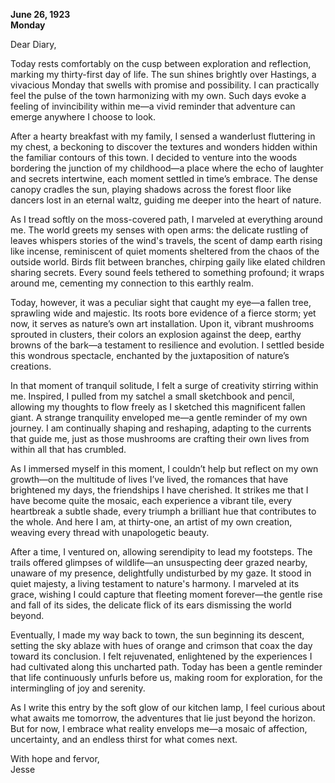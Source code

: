 
**June 26, 1923**  
**Monday**

Dear Diary,

Today rests comfortably on the cusp between exploration and reflection, marking my thirty-first day of life. The sun shines brightly over Hastings, a vivacious Monday that swells with promise and possibility. I can practically feel the pulse of the town harmonizing with my own. Such days evoke a feeling of invincibility within me—a vivid reminder that adventure can emerge anywhere I choose to look.

After a hearty breakfast with my family, I sensed a wanderlust fluttering in my chest, a beckoning to discover the textures and wonders hidden within the familiar contours of this town. I decided to venture into the woods bordering the junction of my childhood—a place where the echo of laughter and secrets intertwine, each moment settled in time’s embrace. The dense canopy cradles the sun, playing shadows across the forest floor like dancers lost in an eternal waltz, guiding me deeper into the heart of nature.

As I tread softly on the moss-covered path, I marveled at everything around me. The world greets my senses with open arms: the delicate rustling of leaves whispers stories of the wind's travels, the scent of damp earth rising like incense, reminiscent of quiet moments sheltered from the chaos of the outside world. Birds flit between branches, chirping gaily like elated children sharing secrets. Every sound feels tethered to something profound; it wraps around me, cementing my connection to this earthly realm.

Today, however, it was a peculiar sight that caught my eye—a fallen tree, sprawling wide and majestic. Its roots bore evidence of a fierce storm; yet now, it serves as nature’s own art installation. Upon it, vibrant mushrooms sprouted in clusters, their colors an explosion against the deep, earthy browns of the bark—a testament to resilience and evolution. I settled beside this wondrous spectacle, enchanted by the juxtaposition of nature’s creations.

In that moment of tranquil solitude, I felt a surge of creativity stirring within me. Inspired, I pulled from my satchel a small sketchbook and pencil, allowing my thoughts to flow freely as I sketched this magnificent fallen giant. A strange tranquility enveloped me—a gentle reminder of my own journey. I am continually shaping and reshaping, adapting to the currents that guide me, just as those mushrooms are crafting their own lives from within all that has crumbled.

As I immersed myself in this moment, I couldn’t help but reflect on my own growth—on the multitude of lives I’ve lived, the romances that have brightened my days, the friendships I have cherished. It strikes me that I have become quite the mosaic, each experience a vibrant tile, every heartbreak a subtle shade, every triumph a brilliant hue that contributes to the whole. And here I am, at thirty-one, an artist of my own creation, weaving every thread with unapologetic beauty.

After a time, I ventured on, allowing serendipity to lead my footsteps. The trails offered glimpses of wildlife—an unsuspecting deer grazed nearby, unaware of my presence, delightfully undisturbed by my gaze. It stood in quiet majesty, a living testament to nature's harmony. I marveled at its grace, wishing I could capture that fleeting moment forever—the gentle rise and fall of its sides, the delicate flick of its ears dismissing the world beyond.

Eventually, I made my way back to town, the sun beginning its descent, setting the sky ablaze with hues of orange and crimson that coax the day toward its conclusion. I felt rejuvenated, enlightened by the experiences I had cultivated along this uncharted path. Today has been a gentle reminder that life continuously unfurls before us, making room for exploration, for the intermingling of joy and serenity.

As I write this entry by the soft glow of our kitchen lamp, I feel curious about what awaits me tomorrow, the adventures that lie just beyond the horizon. But for now, I embrace what reality envelops me—a mosaic of affection, uncertainty, and an endless thirst for what comes next.

With hope and fervor,  
Jesse
